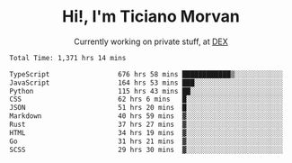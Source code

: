 <h1 align="center">Hi!, I'm Ticiano Morvan</h1>
<p align="center">Currently working on private stuff, at <a href="https://getdex.ai" target="_blank">DEX</a></p>

<!--START_SECTION:waka-->

```txt
Total Time: 1,371 hrs 14 mins

TypeScript                 676 hrs 58 mins ████████████▒░░░░░░░░░░░░   49.37 %
JavaScript                 164 hrs 53 mins ███░░░░░░░░░░░░░░░░░░░░░░   12.02 %
Python                     115 hrs 43 mins ██░░░░░░░░░░░░░░░░░░░░░░░   08.44 %
CSS                        62 hrs 6 mins   █░░░░░░░░░░░░░░░░░░░░░░░░   04.53 %
JSON                       51 hrs 20 mins  █░░░░░░░░░░░░░░░░░░░░░░░░   03.74 %
Markdown                   40 hrs 59 mins  ▓░░░░░░░░░░░░░░░░░░░░░░░░   02.99 %
Rust                       37 hrs 27 mins  ▓░░░░░░░░░░░░░░░░░░░░░░░░   02.73 %
HTML                       34 hrs 19 mins  ▓░░░░░░░░░░░░░░░░░░░░░░░░   02.50 %
Go                         31 hrs 21 mins  ▓░░░░░░░░░░░░░░░░░░░░░░░░   02.29 %
SCSS                       29 hrs 30 mins  ▓░░░░░░░░░░░░░░░░░░░░░░░░   02.15 %
```

<!--END_SECTION:waka-->
